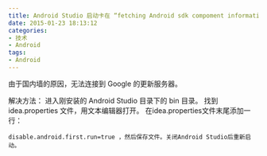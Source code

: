 ```yaml
---
title: Android Studio 启动卡在 “fetching Android sdk compoment information”
date: 2015-01-23 18:13:12
categories:
- 技术
- Android
tags:
- Android
---
```

由于国内墙的原因，无法连接到 Google 的更新服务器。

解决方法：
进入刚安装的 Android Studio 目录下的 bin 目录。
找到 idea.properties 文件，用文本编辑器打开。
在idea.properties文件末尾添加一行：

```
disable.android.first.run=true ，然后保存文件。关闭Android Studio后重新启动。
```
